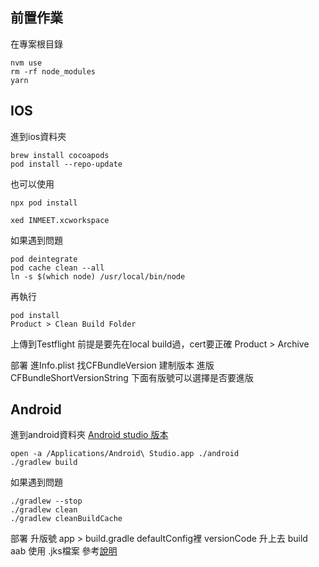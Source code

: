 ## 前置作業

在專案根目錄
```
nvm use
rm -rf node_modules
yarn
```

## IOS
進到ios資料夾

```
brew install cocoapods
pod install --repo-update
```

也可以使用
```
npx pod install
```

```
xed INMEET.xcworkspace
```

如果遇到問題
```
pod deintegrate
pod cache clean --all
ln -s $(which node) /usr/local/bin/node
```

再執行
```
pod install
Product > Clean Build Folder
```

上傳到Testflight
前提是要先在local build過，cert要正確
Product > Archive

部署
進Info.plist 找CFBundleVersion 建制版本 進版
CFBundleShortVersionString
下面有版號可以選擇是否要進版

## Android
進到android資料夾
[Android studio 版本](https://redirector.gvt1.com/edgedl/android/studio/install/2022.1.1.19/android-studio-2022.1.1.19-mac_arm.dmg)

```
open -a /Applications/Android\ Studio.app ./android
./gradlew build
```

如果遇到問題
```
./gradlew --stop
./gradlew clean
./gradlew cleanBuildCache
```

部署
升版號 app > build.gradle defaultConfig裡 versionCode 升上去
build aab 使用 .jks檔案
參考[說明](@sean_hsieh__inmeet-react-native-keystore-credentials.md)